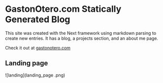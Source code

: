 # GastonOtero.com Statically Generated Blog

This site was created with the Next framework using markdown parsing to create new entries. 
It has a blog, a projects section, and an about me page.

Check it out at [gastonotero.com](https://gastonotero.com)

## Landing page

![landing](landing_page .png)